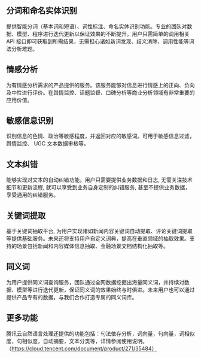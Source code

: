 

## 分词和命名实体识别
提供智能分词（基本词和短语）、词性标注、命名实体识别功能。专业的团队对数据、模型、程序进行迭代更新以保证效果的不断提升。用户只需简单的调用相关 API 接口即可获取到所需结果，无需担心诸如新词发现、歧义消除、调用性能等词法分析难题。

## 情感分析
为有情感分析需求的产品提供的服务。该服务能够对信息进行情感上的正向、负向及中性进行评价。在舆情监控、话题监督、口碑分析等商业分析领域有非常重要的应用价值。

## 敏感信息识别
识别信息的色情、政治等敏感程度，并返回对应的敏感词。可用于敏感信息过滤，舆情监控、 UGC 文本数据审核等。

## 文本纠错
能够实现对文本的自动纠错功能。用户只需要提供业务数据和日志, 无需关注技术细节和更新流程, 就可以享受到业务自身定制的纠错服务, 甚至不提供业务数据，享受通用的纠错服务。

## 关键词提取
基于关键词抽取平台, 为用户实现诸如新闻内容关键词自动提取、评论关键词提取等提供基础服务。未来还将支持用户自定义词典，提高在垂直领域的抽取效果。支持的场景包括新闻和内容媒体信息抽取、金融场景文档结构化抽取等。

## 同义词
为用户提供同义词查询服务，团队通过全网数据挖掘出海量同义词，并持续对数据、模型等进行迭代更新，保证同义词的效果始终与时俱进。未来用户也可以通过提供产品专有的数据，与我们合作打造专属的同义词库。

## 更多功能
腾讯云自然语言处理还提供的功能包括：句法依存分析，词向量，句向量，词相似度，句相似度，自动摘要，文本分类等，详情参阅使用说明。（https://cloud.tencent.com/document/product/271/35484）
